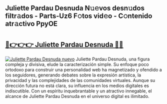 ## Juliette Pardau Desnuda N𝚞𝚎vos desn𝚞dos filtr𝚊dos - Parts-Uz6 F𝚘tos vid𝚎o - C𝚘ntenido atr𝚊ctivo PpyOE

# <h2><a href="http://mb2e8yc.tromn.icu/?c=Juliette+Pardau+Desnuda">🔗👉👉👉 Juliette Pardau Desnuda 🔗🔗</a></h2>

[![Juliette Pardau Desnuda nuevo](https://i.imgur.com/pEAQMta.gif)](http://mb2e8yc.tromn.icu/?c=Juliette+Pardau+Desnuda)
Juliette Pardau Desnuda, una figura compleja y divisiva, elude la caracterización simple. Su enfoque poco ortodoxo para construir una personalidad web ha magnetizado y ofendido a los seguidores, generando debates sobre la expresión artística, la privacidad y las complejidades de las comunidades virtuales. Aunque su dirección futura no está clara, su influencia en los medios digitales es indiscutible. Con un espíritu inquebrantable y un atractivo innegable, el alcance de Juliette Pardau Desnuda en el universo digital es ilimitado.
